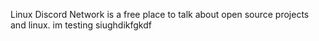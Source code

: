 Linux Discord Network is a free place to talk about open source projects and linux. im testing siughdikfgkdf
